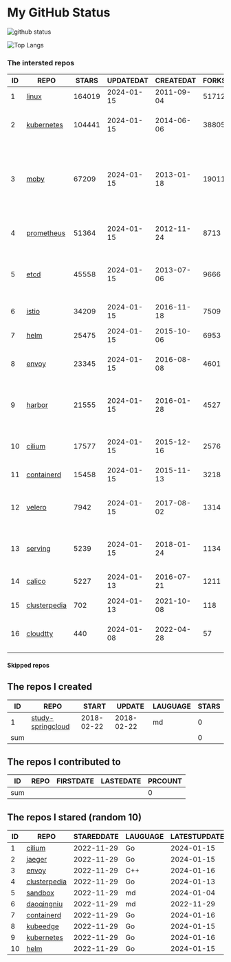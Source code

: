 # My GitHub Status

<img src="https://github-readme-stats-1.yihong0618.vercel.app/api?username=daoqingniu&show_icons=true&&&hide_title=true&count_private=true" alt="github status" />

![Top Langs](https://github-readme-stats-1.yihong0618.vercel.app/api/top-langs/?username=daoqingniu&layout=compact)

<!--START_SECTION:github_repos-->
### The intersted repos
| ID |                              REPO                               | STARS  | UPDATEDAT  | CREATEDAT  | FORKSCOUNT |                                                DESCRIPTIONS                                                |
|----|-----------------------------------------------------------------|--------|------------|------------|------------|------------------------------------------------------------------------------------------------------------|
|  1 | [linux](https://github.com/torvalds/linux)                      | 164019 | 2024-01-15 | 2011-09-04 |      51712 | Linux kernel source tree                                                                                   |
|  2 | [kubernetes](https://github.com/kubernetes/kubernetes)          | 104441 | 2024-01-15 | 2014-06-06 |      38805 | Production-Grade Container Scheduling and Management                                                       |
|  3 | [moby](https://github.com/moby/moby)                            |  67209 | 2024-01-15 | 2013-01-18 |      19011 | The Moby Project - a collaborative project for the container ecosystem to assemble container-based systems |
|  4 | [prometheus](https://github.com/prometheus/prometheus)          |  51364 | 2024-01-15 | 2012-11-24 |       8713 | The Prometheus monitoring system and time series database.                                                 |
|  5 | [etcd](https://github.com/etcd-io/etcd)                         |  45558 | 2024-01-15 | 2013-07-06 |       9666 | Distributed reliable key-value store for the most critical data of a distributed system                    |
|  6 | [istio](https://github.com/istio/istio)                         |  34209 | 2024-01-15 | 2016-11-18 |       7509 | Connect, secure, control, and observe services.                                                            |
|  7 | [helm](https://github.com/helm/helm)                            |  25475 | 2024-01-15 | 2015-10-06 |       6953 | The Kubernetes Package Manager                                                                             |
|  8 | [envoy](https://github.com/envoyproxy/envoy)                    |  23345 | 2024-01-15 | 2016-08-08 |       4601 | Cloud-native high-performance edge/middle/service proxy                                                    |
|  9 | [harbor](https://github.com/goharbor/harbor)                    |  21555 | 2024-01-15 | 2016-01-28 |       4527 | An open source trusted cloud native registry project that stores, signs, and scans content.                |
| 10 | [cilium](https://github.com/cilium/cilium)                      |  17577 | 2024-01-15 | 2015-12-16 |       2576 | eBPF-based Networking, Security, and Observability                                                         |
| 11 | [containerd](https://github.com/containerd/containerd)          |  15458 | 2024-01-15 | 2015-11-13 |       3218 | An open and reliable container runtime                                                                     |
| 12 | [velero](https://github.com/vmware-tanzu/velero)                |   7942 | 2024-01-15 | 2017-08-02 |       1314 | Backup and migrate Kubernetes applications and their persistent volumes                                    |
| 13 | [serving](https://github.com/knative/serving)                   |   5239 | 2024-01-15 | 2018-01-24 |       1134 | Kubernetes-based, scale-to-zero, request-driven compute                                                    |
| 14 | [calico](https://github.com/projectcalico/calico)               |   5227 | 2024-01-13 | 2016-07-21 |       1211 | Cloud native networking and network security                                                               |
| 15 | [clusterpedia](https://github.com/clusterpedia-io/clusterpedia) |    702 | 2024-01-13 | 2021-10-08 |        118 | The Encyclopedia of Kubernetes clusters                                                                    |
| 16 | [cloudtty](https://github.com/cloudtty/cloudtty)                |    440 | 2024-01-08 | 2022-04-28 |         57 | A Friendly Kubernetes CloudShell (Web Terminal) !                                                          |



#### Skipped repos
<!--END_SECTION:github_repos-->

<!--START_SECTION:my_github-->
## The repos I created
| ID  |                                 REPO                                 |   START    |   UPDATE   | LAUGUAGE | STARS |
|-----|----------------------------------------------------------------------|------------|------------|----------|-------|
|   1 | [study-springcloud](https://github.com/daoqingniu/study-springcloud) | 2018-02-22 | 2018-02-22 | md       |     0 |
| sum |                                                                      |            |            |          |     0 |

## The repos I contributed to
| ID  | REPO | FIRSTDATE | LASTEDATE | PRCOUNT |
|-----|------|-----------|-----------|---------|
| sum |      |           |           |       0 |

## The repos I stared (random 10)
| ID |                              REPO                               | STAREDDATE | LAUGUAGE | LATESTUPDATE |
|----|-----------------------------------------------------------------|------------|----------|--------------|
|  1 | [cilium](https://github.com/cilium/cilium)                      | 2022-11-29 | Go       | 2024-01-15   |
|  2 | [jaeger](https://github.com/jaegertracing/jaeger)               | 2022-11-29 | Go       | 2024-01-15   |
|  3 | [envoy](https://github.com/envoyproxy/envoy)                    | 2022-11-29 | C++      | 2024-01-16   |
|  4 | [clusterpedia](https://github.com/clusterpedia-io/clusterpedia) | 2022-11-29 | Go       | 2024-01-13   |
|  5 | [sandbox](https://github.com/cncf/sandbox)                      | 2022-11-29 | md       | 2024-01-04   |
|  6 | [daoqingniu](https://github.com/daoqingniu/daoqingniu)          | 2022-11-29 | md       | 2022-11-29   |
|  7 | [containerd](https://github.com/containerd/containerd)          | 2022-11-29 | Go       | 2024-01-16   |
|  8 | [kubeedge](https://github.com/kubeedge/kubeedge)                | 2022-11-29 | Go       | 2024-01-15   |
|  9 | [kubernetes](https://github.com/kubernetes/kubernetes)          | 2022-11-29 | Go       | 2024-01-16   |
| 10 | [helm](https://github.com/helm/helm)                            | 2022-11-29 | Go       | 2024-01-15   |

<!--END_SECTION:my_github-->
